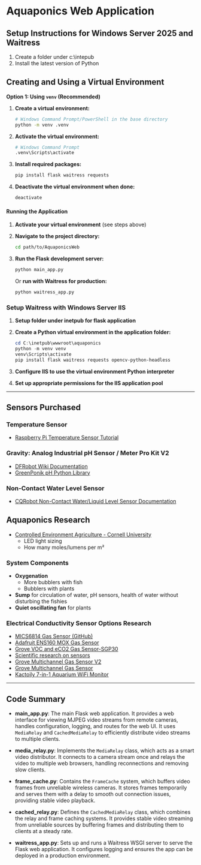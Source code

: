 # Aquaponics Web Application

## Setup Instructions for Windows Server 2025 and Waitress

1. Create a folder under c:\intepub
2. Install the latest version of Python

## Creating and Using a Virtual Environment

**Option 1: Using `venv` (Recommended)**

1. **Create a virtual environment:**

   ```bash
   # Windows Command Prompt/PowerShell in the base directory
   python -m venv .venv
   ```

2. **Activate the virtual environment:**

   ```bash
   # Windows Command Prompt
   .venv\Scripts\activate
   ```

3. **Install required packages:**

   ```bash
   pip install flask waitress requests
   ```

4. **Deactivate the virtual environment when done:**

   ```bash
   deactivate
   ```


#### Running the Application

1. **Activate your virtual environment** (see steps above)
2. **Navigate to the project directory:**

   ```bash
   cd path/to/AquaponicsWeb
   ```

3. **Run the Flask development server:**

   ```bash
   python main_app.py
   ```

   Or **run with Waitress for production:**

   ```bash
   python waitress_app.py
   ```

### Setup Waitress with Windows Server IIS

1. **Setup folder under inetpub for flask application**
2. **Create a Python virtual environment in the application folder:**

   ```powershell
   cd C:\inetpub\wwwroot\aquaponics
   python -m venv venv
   venv\Scripts\activate
   pip install flask waitress requests opencv-python-headless
   ```

3. **Configure IIS to use the virtual environment Python interpreter**
4. **Set up appropriate permissions for the IIS application pool**

---

## Sensors Purchased

### Temperature Sensor

- [Raspberry Pi Temperature Sensor Tutorial](https://pimylifeup.com/raspberry-pi-temperature-sensor/)

### **Gravity: Analog Industrial pH Sensor / Meter Pro Kit V2**

- [DFRobot Wiki Documentation](https://wiki.dfrobot.com/Gravity__Analog_pH_Sensor_Meter_Kit_V2_SKU_SEN0161-V2)
- [GreenPonik pH Python Library](https://github.com/GreenPonik/GreenPonik_PH_Python)

### Non-Contact Water Level Sensor

- [CQRobot Non-Contact Water/Liquid Level Sensor Documentation](http://www.cqrobot.wiki/index.php/Non-Contact_Water/Liquid_Level_Sensor_SKU:_CQRSENYW001)

## Aquaponics Research

- [Controlled Environment Agriculture - Cornell University](https://cea.cals.cornell.edu/)
  - LED light sizing
  - How many moles/lumens per m²

### System Components

- **Oxygenation**
  - More bubblers with fish
  - Bubblers with plants
- **Sump** for circulation of water, pH sensors, health of water without disturbing the fishies
- **Quiet oscillating fan** for plants

### Electrical Conductivity Sensor Options Research

- [MICS6814 Gas Sensor (GitHub)](https://github.com/pimoroni/mics6814-python)
- [Adafruit ENS160 MOX Gas Sensor](https://learn.adafruit.com/adafruit-ens160-mox-gas-sensor)
- [Grove VOC and eCO2 Gas Sensor-SGP30](https://wiki.seeedstudio.com/Grove-VOC_and_eCO2_Gas_Sensor-SGP30/)
- [Scientific research on sensors](https://www.sciencedirect.com/science/article/pii/S2215016123004326)
- [Grove Multichannel Gas Sensor V2](https://wiki.seeedstudio.com/Grove-Multichannel-Gas-Sensor-V2/)
- [Grove Multichannel Gas Sensor](https://wiki.seeedstudio.com/Grove-Multichannel_Gas_Sensor/)
- [Kactoily 7-in-1 Aquarium WiFi Monitor](https://kactoily.com/products/7-in-1-aquarium-wifi-monitor?variant=49385677586725)

---

## Code Summary

- **main_app.py**: The main Flask web application. It provides a web interface for viewing MJPEG video streams from remote cameras, handles configuration, logging, and routes for the web UI. It uses `MediaRelay` and `CachedMediaRelay` to efficiently distribute video streams to multiple clients.

- **media_relay.py**: Implements the `MediaRelay` class, which acts as a smart video distributor. It connects to a camera stream once and relays the video to multiple web browsers, handling reconnections and removing slow clients.

- **frame_cache.py**: Contains the `FrameCache` system, which buffers video frames from unreliable wireless cameras. It stores frames temporarily and serves them with a delay to smooth out connection issues, providing stable video playback.

- **cached_relay.py**: Defines the `CachedMediaRelay` class, which combines the relay and frame caching systems. It provides stable video streaming from unreliable sources by buffering frames and distributing them to clients at a steady rate.

- **waitress_app.py**: Sets up and runs a Waitress WSGI server to serve the Flask web application. It configures logging and ensures the app can be deployed in a production environment. 